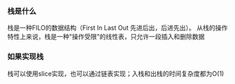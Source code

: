 ### 栈是什么
栈是一种FILO的数据结构（First In Last Out 先进后出，后进先出）。
从栈的操作特性上来说，栈是一种"操作受限"的线性表，只允许一段插入和删除数据

### 如果实现栈
栈可以使用slice实现，也可以通过链表实现；入栈和出栈的时间复杂度都为O(1)
